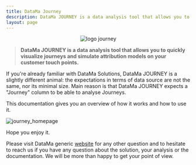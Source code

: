 ```yaml
---
title: DataMa Journey
description: DataMa JOURNEY is a data analysis tool that allows you to quickly visualize journeys and simulate attribution models on your customer touch points.
layout: page
---
```


<center><img src="{{site.url}}{{site.baseurl}}/core_app/images/DataMa-JOURNEY-Logo-2.png" alt="logo journey" /></center>

> **DataMa JOURNEY is a data analysis tool that allows you to quickly visualize journeys and simulate attribution models on your customer touch points.**

If you're already familiar with DataMa Solutions, DataMa JOURNEY is a slightly different animal: the expectations in terms of data source are not the same, nor its minimal size. Main reason is that DataMa JOURNEY expects a "Journey" column to be able to analyse Journeys.

This documentation gives you an overview of how it works and how to use it.

![journey_homepage]({{site.url}}{{site.baseurl}}/core_app/images/journey.png)

Hope you enjoy it.

Please visit DataMa generic [website](https://datama.fr/lets-talk/) for any other question and to hesitate to reach us if you have any question about the solution, your analysis or the documentation. We will be more than happy to get your point of view.
